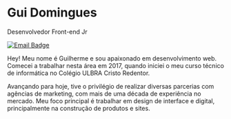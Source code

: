 # Gui Domingues

Desenvolvedor Front-end Jr
 
[![Email Badge](https://img.shields.io/badge/-oi@guidomingues.com-2362C1?style=flat-square&link=mailto:oi@guidomingues.com)](mailto:oi@guidomingues.com)

Hey! Meu nome é Guilherme e sou apaixonado em desenvolvimento web. Comecei a trabalhar nesta área em 2017, quando iniciei o meu curso técnico de informática no Colégio ULBRA Cristo Redentor.

Avançando para hoje, tive o privilégio de realizar diversas parcerias com agências de marketing, com mais de uma década de experiência no mercado. Meu foco principal é trabalhar em design de interface e digital, principalmente na construção de produtos e sites.

